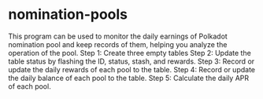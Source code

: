 # nomination-pools
This program can be used to monitor the daily earnings of Polkadot nomination pool and keep records of them, helping you analyze the operation of the pool.
Step 1: Create three empty tables
Step 2: Update the table status by flashing the ID, status, stash, and rewards.
Step 3: Record or update the daily rewards of each pool to the table.
Step 4: Record or update the daily balance of each pool to the table.
Step 5: Calculate the daily APR of each pool.

